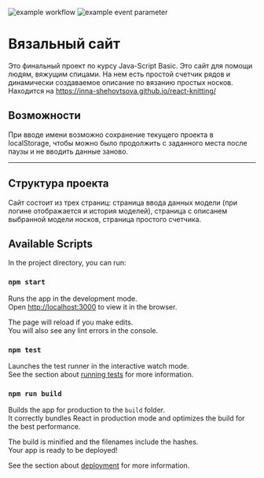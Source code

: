 ![example workflow](https://github.com/Inna-Shehovtsova/react-knitting/actions/workflows/sanity-check.yml/badge.svg)
![example event parameter](https://github.com/Inna-Shehovtsova/react-knitting/actions/workflows/deploy-gh-pages.yml/badge.svg?event=push)

# Вязальный сайт

Это финальный проект по курсу Java-Script Basic. Это сайт для помощи людям, вяжущим спицами.
На нем есть простой счетчик рядов и динамически создаваемое описание по вязанию
простых носков.
Находится на https://inna-shehovtsova.github.io/react-knitting/

## Возможности

При вводе имени возможно сохранение текущего проекта в localStorage, чтобы можно было продолжить
с заданного места после паузы и не вводить данные заново.

---

## Структура проекта

Сайт состоит из трех страниц: страница ввода данных модели (при логине отображается и история моделей),
страница с описанем выбранной модели носков, страница простого счетчика.

## Available Scripts

In the project directory, you can run:

### `npm start`

Runs the app in the development mode.\
Open [http://localhost:3000](http://localhost:3000) to view it in the browser.

The page will reload if you make edits.\
You will also see any lint errors in the console.

### `npm test`

Launches the test runner in the interactive watch mode.\
See the section about [running tests](https://facebook.github.io/create-react-app/docs/running-tests) for more information.

### `npm run build`

Builds the app for production to the `build` folder.\
It correctly bundles React in production mode and optimizes the build for the best performance.

The build is minified and the filenames include the hashes.\
Your app is ready to be deployed!

See the section about [deployment](https://facebook.github.io/create-react-app/docs/deployment) for more information.

#
